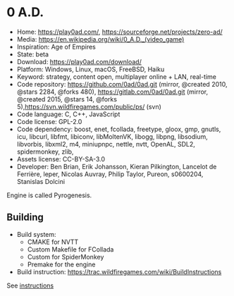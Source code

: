 # 0 A.D.

- Home: https://play0ad.com/, https://sourceforge.net/projects/zero-ad/
- Media: https://en.wikipedia.org/wiki/0_A.D._(video_game)
- Inspiration: Age of Empires
- State: beta
- Download: https://play0ad.com/download/
- Platform: Windows, Linux, macOS, FreeBSD, Haiku
- Keyword: strategy, content open, multiplayer online + LAN, real-time
- Code repository: https://github.com/0ad/0ad.git (mirror, @created 2010, @stars 2284, @forks 480),  https://gitlab.com/0ad/0ad.git (mirror, @created 2015, @stars 14, @forks 5),https://svn.wildfiregames.com/public/ps/ (svn)
- Code language: C, C++, JavaScript
- Code license: GPL-2.0
- Code dependency: boost, enet, fcollada, freetype, gloox, gmp, gnutls, icu, libcurl, libfmt, libiconv, libMoltenVK, libogg, libpng, libsodium, libvorbis, libxml2, m4, miniupnpc, nettle, nvtt, OpenAL, SDL2, spidermonkey, zlib, 
- Assets license: CC-BY-SA-3.0
- Developer: Ben Brian, Erik Johansson, Kieran Pilkington, Lancelot de Ferrière, leper, Nicolas Auvray, Philip Taylor, Pureon, s0600204, Stanislas Dolcini

Engine is called Pyrogenesis.

## Building

- Build system: 
  - CMAKE for NVTT
  - Custom Makefile for FCollada
  - Custom for SpiderMonkey
  - Premake for the engine
- Build instruction: https://trac.wildfiregames.com/wiki/BuildInstructions

See [instructions](https://trac.wildfiregames.com/wiki/GettingStartedProgrammers)
